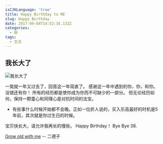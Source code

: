 ```yaml
---
isCJKLanguage: 'true'
title: Happy Birthday to ME
slug: Happy Birthday
date: 2017-09-04T14:52:35.132Z
categories:
  - 厨
tags:
  - 生活
---
```

## 我长大了

![我长大了](http://s7.lego1x5.com/zdss/hpIMG_1778.JPG)

一晃就一年又过去了，回首这一年简直了。
感谢这一年中遇到的你，你，和你。没错还有你！
所有的经历都是使你成为你而不可缺少的一部分。
但无论经历如何，保持一颗童心和同理心是对抗时间的法宝。
- 有些事什么时候开始都不会晚。正如一位折人说的，买入乐高最好的时机是5年前，其次就是你过生日的时候。

宝贝快长大，请允许我再长的慢些。
Happy Birthday！ Bye Bye 38.

[Grow old with me](https://y.qq.com/n/yqq/song/002HEBX21BRUN4.html?ADTAG=baiduald&play=1)  -- 二德子 

